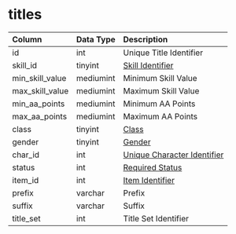 # titles

| Column | Data Type | Description |
| :--- | :--- | :--- |
| id | int | Unique Title Identifier |
| skill\_id | tinyint | [Skill Identifier](https://eqemu.gitbook.io/server/categories/player/skills) |
| min\_skill\_value | mediumint | Minimum Skill Value |
| max\_skill\_value | mediumint | Maximum Skill Value |
| min\_aa\_points | mediumint | Minimum AA Points |
| max\_aa\_points | mediumint | Maximum AA Points |
| class | tinyint | [Class](https://eqemu.gitbook.io/server/categories/player/class-list) |
| gender | tinyint | [Gender](https://eqemu.gitbook.io/server/categories/npc/genders) |
| char\_id | int | [Unique Character Identifier](https://github.com/EQEmu/docs-db-schema/tree/e0eb157dbf5563b03c0faf391abc87ec69239f4a/docs/schema/categories/titles/character_data.md) |
| status | int | [Required Status](https://eqemu.gitbook.io/server/categories/player/status-levels) |
| item\_id | int | [Item Identifier](https://github.com/EQEmu/docs-db-schema/tree/e0eb157dbf5563b03c0faf391abc87ec69239f4a/docs/schema/categories/titles/items.md) |
| prefix | varchar | Prefix |
| suffix | varchar | Suffix |
| title\_set | int | Title Set Identifier |

